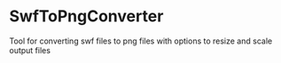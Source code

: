 # SwfToPngConverter
Tool for converting swf files to png files with options to resize and scale output files
